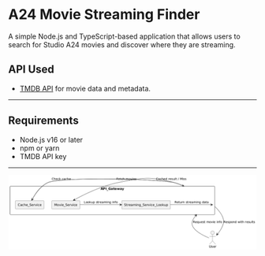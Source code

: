 

# A24 Movie Streaming Finder

A simple Node.js and TypeScript-based application that allows users to search for Studio A24 movies and discover where they are streaming. 

## API Used
- [TMDB API](https://developers.themoviedb.org/3) for movie data and metadata.

---

## Requirements
- Node.js v16 or later
- npm or yarn
- TMDB API key
---

![UML](./assets/uml.png)

